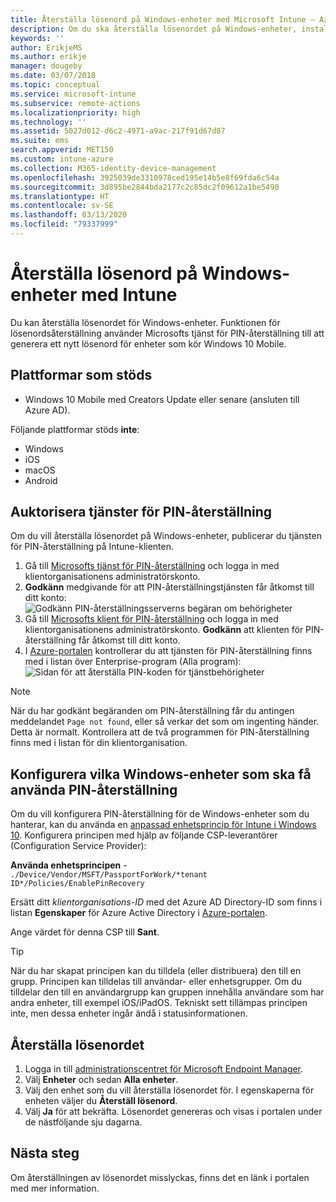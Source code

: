 ```yaml
---
title: Återställa lösenord på Windows-enheter med Microsoft Intune – Azure | Microsoft Docs
description: Om du ska återställa lösenordet på Windows-enheter, installerar du Microsofts tjänst för PIN-återställning och Microsofts klient för PIN-återställning, skapar en enhetsprincip med ditt katalog-ID för Azure Active Directory och återställer sedan lösenordet i Azure-portalen med Microsoft Intune.
keywords: ''
author: ErikjeMS
ms.author: erikje
manager: dougeby
ms.date: 03/07/2018
ms.topic: conceptual
ms.service: microsoft-intune
ms.subservice: remote-actions
ms.localizationpriority: high
ms.technology: ''
ms.assetid: 5027d012-d6c2-4971-a9ac-217f91d67d87
ms.suite: ems
search.appverid: MET150
ms.custom: intune-azure
ms.collection: M365-identity-device-management
ms.openlocfilehash: 3925039de3310978ced195e14b5e8f69fda6c54a
ms.sourcegitcommit: 3d895be2844bda2177c2c85dc2f09612a1be5490
ms.translationtype: HT
ms.contentlocale: sv-SE
ms.lasthandoff: 03/13/2020
ms.locfileid: "79337999"
---
```

# <a name="reset-the-passcode-on-windows-devices-using-intune"></a>Återställa lösenord på Windows-enheter med Intune

Du kan återställa lösenordet för Windows-enheter. Funktionen för lösenordsåterställning använder Microsofts tjänst för PIN-återställning till att generera ett nytt lösenord för enheter som kör Windows 10 Mobile. 

## <a name="supported-platforms"></a>Plattformar som stöds

- Windows 10 Mobile med Creators Update eller senare (ansluten till Azure AD).

Följande plattformar stöds **inte**:
- Windows
- iOS
- macOS
- Android

## <a name="authorize-the-pin-reset-services"></a>Auktorisera tjänster för PIN-återställning

Om du vill återställa lösenordet på Windows-enheter, publicerar du tjänsten för PIN-återställning på Intune-klienten.

1. Gå till [Microsofts tjänst för PIN-återställning](https://login.windows.net/common/oauth2/authorize?response_type=code&client_id=b8456c59-1230-44c7-a4a2-99b085333e84&resource=https%3A%2F%2Fgraph.windows.net&redirect_uri=https%3A%2F%2Fcred.microsoft.com&state=e9191523-6c2f-4f1d-a4f9-c36f26f89df0&prompt=admin_consent) och logga in med klientorganisationens administratörskonto.
2. **Godkänn** medgivande för att PIN-återställningstjänsten får åtkomst till ditt konto: ![Godkänn PIN-återställningsserverns begäran om behörigheter](./media/device-windows-pin-reset/pin-reset-service-home-screen.png)
3. Gå till [Microsofts klient för PIN-återställning](https://login.windows.net/common/oauth2/authorize?response_type=code&client_id=9115dd05-fad5-4f9c-acc7-305d08b1b04e&resource=https%3A%2F%2Fcred.microsoft.com%2F&redirect_uri=ms-appx-web%3A%2F%2FMicrosoft.AAD.BrokerPlugin%2F9115dd05-fad5-4f9c-acc7-305d08b1b04e&state=6765f8c5-f4a7-4029-b667-46a6776ad611&prompt=admin_consent) och logga in med klientorganisationens administratörskonto. **Godkänn** att klienten för PIN-återställning får åtkomst till ditt konto.
4. I [Azure-portalen](https://portal.azure.com) kontrollerar du att tjänsten för PIN-återställning finns med i listan över Enterprise-program (Alla program): ![Sidan för att återställa PIN-koden för tjänstbehörigheter](./media/device-windows-pin-reset/pin-reset-service-application.png)

> [!NOTE]
> När du har godkänt begäranden om PIN-återställning får du antingen meddelandet `Page not found`, eller så verkar det som om ingenting händer. Detta är normalt. Kontrollera att de två programmen för PIN-återställning finns med i listan för din klientorganisation.

## <a name="configure-windows-devices-to-use-pin-reset"></a>Konfigurera vilka Windows-enheter som ska få använda PIN-återställning

Om du vill konfigurera PIN-återställning för de Windows-enheter som du hanterar, kan du använda en [anpassad enhetsprincip för Intune i Windows 10](../configuration/custom-settings-windows-10.md). Konfigurera principen med hjälp av följande CSP-leverantörer (Configuration Service Provider):

**Använda enhetsprincipen** - `./Device/Vendor/MSFT/PassportForWork/*tenant ID*/Policies/EnablePinRecovery`

Ersätt ditt *klientorganisations-ID* med det Azure AD Directory-ID som finns i listan **Egenskaper** för Azure Active Directory i [Azure-portalen](https://portal.azure.com).

Ange värdet för denna CSP till **Sant**.

> [!TIP]
> När du har skapat principen kan du tilldela (eller distribuera) den till en grupp. Principen kan tilldelas till användar- eller enhetsgrupper. Om du tilldelar den till en användargrupp kan gruppen innehålla användare som har andra enheter, till exempel iOS/iPadOS. Tekniskt sett tillämpas principen inte, men dessa enheter ingår ändå i statusinformationen.

## <a name="reset-the-passcode"></a>Återställa lösenordet

1. Logga in till [administrationscentret för Microsoft Endpoint Manager](https://go.microsoft.com/fwlink/?linkid=2109431). 
2. Välj **Enheter** och sedan **Alla enheter**.
3. Välj den enhet som du vill återställa lösenordet för. I egenskaperna för enheten väljer du **Återställ lösenord**.
4. Välj **Ja** för att bekräfta. Lösenordet genereras och visas i portalen under de nästföljande sju dagarna.

## <a name="next-step"></a>Nästa steg

Om återställningen av lösenordet misslyckas, finns det en länk i portalen med mer information.
